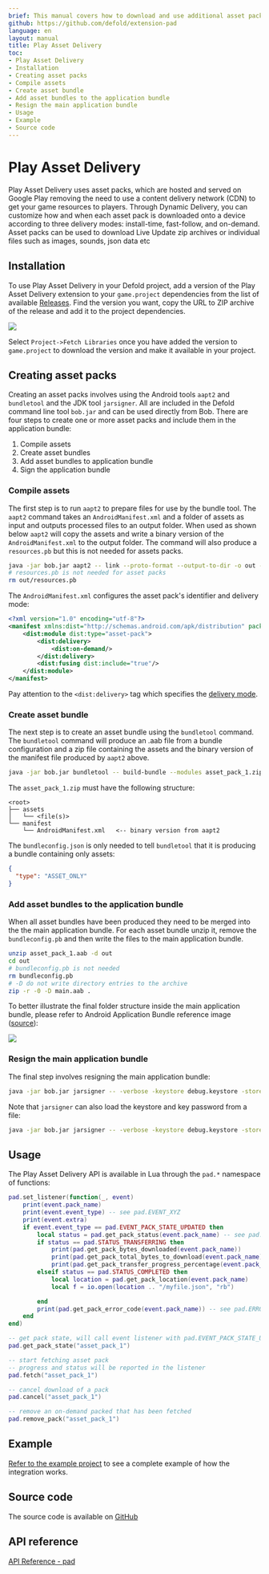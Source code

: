 ```yaml
---
brief: This manual covers how to download and use additional asset packs using Play Asset Delivery.
github: https://github.com/defold/extension-pad
language: en
layout: manual
title: Play Asset Delivery
toc:
- Play Asset Delivery
- Installation
- Creating asset packs
- Compile assets
- Create asset bundle
- Add asset bundles to the application bundle
- Resign the main application bundle
- Usage
- Example
- Source code
---
```


# Play Asset Delivery

Play Asset Delivery uses asset packs, which are hosted and served on Google Play removing the need to use a content delivery network (CDN) to get your game resources to players. Through Dynamic Delivery, you can customize how and when each asset pack is downloaded onto a device according to three delivery modes: install-time, fast-follow, and on-demand. Asset packs can be used to download Live Update zip archives or individual files such as images, sounds, json data etc


## Installation

To use Play Asset Delivery in your Defold project, add a version of the Play Asset Delivery extension to your `game.project` dependencies from the list of available [Releases](https://github.com/defold/extension-pad/releases). Find the version you want, copy the URL to ZIP archive of the release and add it to the project dependencies.

![](add-dependency.png)

Select `Project->Fetch Libraries` once you have added the version to `game.project` to download the version and make it available in your project.


## Creating asset packs

Creating an asset packs involves using the Android tools `aapt2` and `bundletool` and the JDK tool `jarsigner`. All are included in the Defold command line tool `bob.jar` and can be used directly from Bob. There are four steps to create one or more asset packs and include them in the application bundle:

1. Compile assets
2. Create asset bundles
3. Add asset bundles to application bundle
4. Sign the application bundle


### Compile assets

The first step is to run `aapt2` to prepare files for use by the bundle tool. The `aapt2` command takes an `AndroidManifest.xml` and a folder of assets as input and outputs processed files to an output folder. When used as shown below `aapt2` will copy the assets and write a binary version of the `AndroidManifest.xml` to the output folder. The command will also produce a `resources.pb` but this is not needed for assets packs.

```sh
java -jar bob.jar aapt2 -- link --proto-format --output-to-dir -o out --manifest AndroidManifest.xml -A assets
# resources.pb is not needed for asset packs
rm out/resources.pb
```

The `AndroidManifest.xml` configures the asset pack's identifier and delivery mode:

```xml
<?xml version="1.0" encoding="utf-8"?>
<manifest xmlns:dist="http://schemas.android.com/apk/distribution" package="com.defold.pad" split="asset_pack_1">
    <dist:module dist:type="asset-pack">
        <dist:delivery>
            <dist:on-demand/>
        </dist:delivery>
        <dist:fusing dist:include="true"/>
    </dist:module>
</manifest>
```

Pay attention to the `<dist:delivery>` tag which specifies the [delivery mode](https://developer.android.com/guide/playcore/asset-delivery).


### Create asset bundle

The next step is to create an asset bundle using the `bundletool` command. The `bundletool` command will produce an .aab file from a bundle configuration and a zip file containing the assets and the binary version of the manifest file produced by `aapt2` above.

```sh
java -jar bob.jar bundletool -- build-bundle --modules asset_pack_1.zip --config bundleconfig.json --output asset_pack_1.aab
```

The `asset_pack_1.zip` must have the following structure:

```
<root>
├── assets
│   └── <file(s)>
└── manifest
    └── AndroidManifest.xml   <-- binary version from aapt2
```

The `bundleconfig.json` is only needed to tell `bundletool` that it is producing a bundle containing only assets:

```json
{
  "type": "ASSET_ONLY"
}
```


### Add asset bundles to the application bundle

When all asset bundles have been produced they need to be merged into the the main application bundle. For each asset bundle unzip it, remove the `bundleconfig.pb` and then write the files to the main application bundle.

```sh
unzip asset_pack_1.aab -d out
cd out
# bundleconfig.pb is not needed
rm bundleconfig.pb
# -D do not write directory entries to the archive
zip -r -0 -D main.aab .
```

To better illustrate the final folder structure inside the main application bundle, please refer to Android Application Bundle reference image ([source](https://developer.android.com/guide/app-bundle/app-bundle-format)):

![](aab_format.png)


### Resign the main application bundle

The final step involves resigning the main application bundle:

```sh
java -jar bob.jar jarsigner -- -verbose -keystore debug.keystore -storepass android -keypass android main.aab androiddebugkey
```

Note that `jarsigner` can also load the keystore and key password from a file:

```sh
java -jar bob.jar jarsigner -- -verbose -keystore debug.keystore -storepass file:storepass.txt -keypass file:keypass.txt main.aab androiddebugkey
```


## Usage

The Play Asset Delivery API is available in Lua through the `pad.*` namespace of functions:

```lua
pad.set_listener(function(_, event)
	print(event.pack_name)
	print(event.event_type) -- see pad.EVENT_XYZ
	print(event.extra)
	if event.event_type == pad.EVENT_PACK_STATE_UPDATED then
		local status = pad.get_pack_status(event.pack_name) -- see pad.STATUS_XYZ
		if status == pad.STATUS_TRANSFERRING then
			print(pad.get_pack_bytes_downloaded(event.pack_name))
			print(pad.get_pack_total_bytes_to_download(event.pack_name))
			print(pad.get_pack_transfer_progress_percentage(event.pack_name))
		elseif status == pad.STATUS_COMPLETED then
			local location = pad.get_pack_location(event.pack_name)
			local f = io.open(location .. "/myfile.json", "rb")

		end
		print(pad.get_pack_error_code(event.pack_name)) -- see pad.ERRORCODE_XYZ
	end
end)

-- get pack state, will call event listener with pad.EVENT_PACK_STATE_UPDATED
pad.get_pack_state("asset_pack_1")

-- start fetching asset pack
-- progress and status will be reported in the listener
pad.fetch("asset_pack_1")

-- cancel download of a pack
pad.cancel("asset_pack_1")

-- remove an on-demand packed that has been fetched
pad.remove_pack("asset_pack_1")
```

## Example

[Refer to the example project](https://github.com/defold/extension-pad/blob/master/example) to see a complete example of how the integration works.

## Source code

The source code is available on [GitHub](https://github.com/defold/extension-pad)
## API reference
[API Reference - pad](/extension-pad/pad_api)
